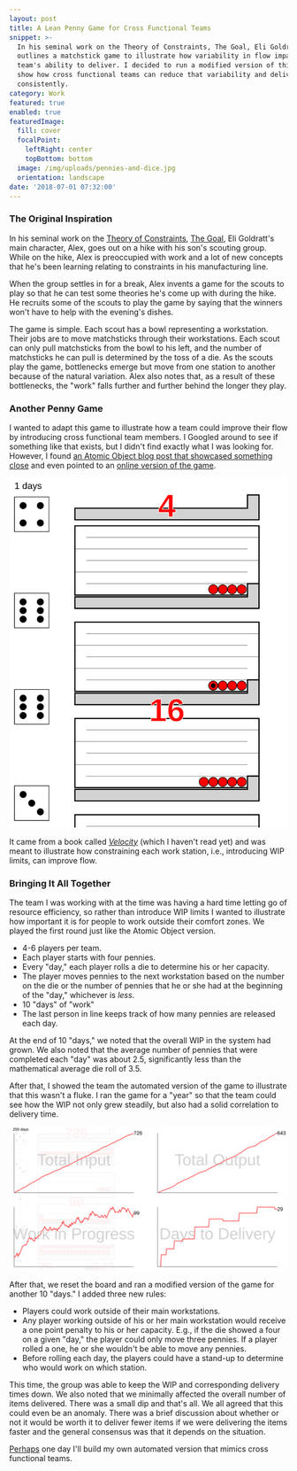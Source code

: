 ```yaml
---
layout: post
title: A Lean Penny Game for Cross Functional Teams
snippet: >-
  In his seminal work on the Theory of Constraints, The Goal, Eli Goldratt
  outlines a matchstick game to illustrate how variability in flow impacts a
  team's ability to deliver. I decided to run a modified version of this game to
  show how cross functional teams can reduce that variability and deliver more
  consistently.
category: Work
featured: true
enabled: true
featuredImage:
  fill: cover
  focalPoint:
    leftRight: center
    topBottom: bottom
  image: /img/uploads/pennies-and-dice.jpg
  orientation: landscape
date: '2018-07-01 07:32:00'
---
```

### The Original Inspiration

In his seminal work on the [Theory of Constraints](https://en.wikipedia.org/wiki/Theory_of_constraints), [The Goal](https://www.amazon.com/Goal-Process-Ongoing-Improvement-ebook/dp/B002LHRM2O/ref=sr_1_1?s=books&ie=UTF8&qid=1530150463&sr=1-1&keywords=the+goal+by+eliyahu+goldratt), Eli Goldratt's main character, Alex, goes out on a hike with his son's scouting group. While on the hike, Alex is preoccupied with work and a lot of new concepts that he's been learning relating to constraints in his manufacturing line.

When the group settles in for a break, Alex invents a game for the scouts to play so that he can test some theories he's come up with during the hike. He recruits some of the scouts to play the game by saying that the winners won't have to help with the evening's dishes.

The game is simple. Each scout has a bowl representing a workstation. Their jobs are to move matchsticks through their workstations. Each scout can only pull matchsticks from the bowl to his left, and the number of matchsticks he can pull is determined by the toss of a die. As the scouts play the game, bottlenecks emerge but move from one station to another because of the natural variation. Alex also notes that, as a result of these bottlenecks, the "work" falls further and further behind the longer they play.

### Another Penny Game

I wanted to adapt this game to illustrate how a team could improve their flow by introducing cross functional team members. I Googled around to see if something like that exists, but I didn't find exactly what I was looking for. However, I found [an Atomic Object blog post that showcased something close](https://spin.atomicobject.com/2016/01/19/penny-game-software-dev/) and even pointed to an [online version of the game](http://exupero.org/pennygame/#44740167). 

![automated lean penny game](/img/uploads/automated-lean-penny-game.png)

It came from a book called [_Velocity_](https://www.amazon.com/Velocity-Combining-Constraints-Breakthrough-Performance-ebook/dp/B00304XCQM/ref=sr_1_1?s=books&ie=UTF8&qid=1530147649&sr=1-1&keywords=velocity) (which I haven't read yet) and was meant to illustrate how constraining each work station, i.e., introducing WIP limits, can improve flow. 

### Bringing It All Together

The team I was working with at the time was having a hard time letting go of resource efficiency, so rather than introduce WIP limits I wanted to illustrate how important it is for people to work outside their comfort zones. We played the first round just like the Atomic Object version.

* 4-6 players per team. 
* Each player starts with four pennies.
* Every "day," each player rolls a die to determine his or her capacity.
* The player moves pennies to the next workstation based on the number on the die or the number of pennies that he or she had at the beginning of the "day," whichever is _less_.
* 10 "days" of "work"
* The last person in line keeps track of how many pennies are released each day.

At the end of 10 "days," we noted that the overall WIP in the system had grown. We also noted that the average number of pennies that were completed each "day" was about 2.5, significantly less than the mathematical average die roll of 3.5.

After that, I showed the team the automated version of the game to illustrate that this wasn't a fluke. I ran the game for a "year" so that the team could see how the WIP not only grew steadily, but also had a solid correlation to delivery time.

![penny game graph](/img/uploads/penny-game-graphs.png)

After that, we reset the board and ran a modified version of the game for another 10 "days." I added three new rules:

* Players could work outside of their main workstations.
* Any player working outside of his or her main workstation would receive a one point penalty to his or her capacity. E.g., if the die showed a four on a given "day," the player could only move three pennies. If a player rolled a one, he or she wouldn't be able to move any pennies.
* Before rolling each day, the players could have a stand-up to determine who would work on which station.

This time, the group was able to keep the WIP and corresponding delivery times down. We also noted that we minimally affected the overall number of items delivered. There was a small dip and that's all. We all agreed that this could even be an anomaly. There was a brief discussion about whether or not it would be worth it to deliver fewer items if we were delivering the items faster and the general consensus was that it depends on the situation. 

[Perhaps](/img/uploads/workaholics-nah.gif) one day I'll build my own automated version that mimics cross functional teams.
